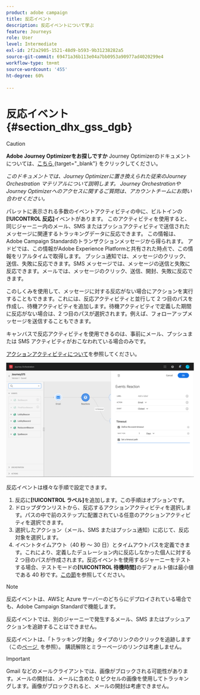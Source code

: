 ```yaml
---
product: adobe campaign
title: 反応イベント
description: 反応イベントについて学ぶ
feature: Journeys
role: User
level: Intermediate
exl-id: 2f2a2905-1521-48d9-b593-9b31238282a5
source-git-commit: 69471a36b113e04a7bb0953a90977ad4020299e4
workflow-type: tm+mt
source-wordcount: '455'
ht-degree: 60%

---
```


# 反応イベント {#section_dhx_gss_dgb}


>[!CAUTION]
>
>**Adobe Journey Optimizerをお探しですか** Journey Optimizerのドキュメントについては、[&#x200B; こちら &#x200B;](https://experienceleague.adobe.com/ja/docs/journey-optimizer/using/ajo-home){target="_blank"} をクリックしてください。
>
>
>_このドキュメントでは、Journey Optimizerに置き換えられた従来のJourney Orchestration マテリアルについて説明します。 Journey OrchestrationやJourney Optimizerへのアクセスに関するご質問は、アカウントチームにお問い合わせください。_



パレットに表示される多数のイベントアクティビティの中に、ビルトインの&#x200B;**[!UICONTROL 反応]**&#x200B;イベントがあります。
このアクティビティを使用すると、同じジャーニー内のメール、SMS またはプッシュアクティビティで送信されたメッセージに関連するトラッキングデータに反応できます。 この情報は、Adobe Campaign Standardのトランザクションメッセージから得られます。 アドビでは、この情報がAdobe Experience Platformと共有された時点で、この情報をリアルタイムで取得します。 プッシュ通知では、メッセージのクリック、送信、失敗に反応できます。SMS メッセージでは、メッセージの送信と失敗に反応できます。メールでは、メッセージのクリック、送信、開封、失敗に反応できます。

このしくみを使用して、メッセージに対する反応がない場合にアクションを実行することもできます。これには、反応アクティビティと並行して 2 つ目のパスを作成し、待機アクティビティを追加します。待機アクティビティで定義した期間に反応がない場合は、2 つ目のパスが選択されます。例えば、フォローアップメッセージを送信することもできます。

キャンバスで反応アクティビティを使用できるのは、事前にメール、プッシュまたは SMS アクティビティがおこなわれている場合のみです。

[アクションアクティビティについて](../building-journeys/about-action-activities.md)を参照してください。

![](../assets/journey45.png)

反応イベントは様々な手順で設定できます。

1. 反応に&#x200B;**[!UICONTROL ラベル]**&#x200B;を追加します。この手順はオプションです。
1. ドロップダウンリストから、反応するアクションアクティビティを選択します。パスの中で前のステップに配置されている任意のアクションアクティビティを選択できます。
1. 選択したアクション（メール、SMS またはプッシュ通知）に応じて、反応対象を選択します。
1. イベントタイムアウト（40 秒 ～ 30 日）とタイムアウトパスを定義できます。これにより、定義したデュレーション内に反応しなかった個人に対する 2 つ目のパスが作成されます。反応イベントを使用するジャーニーをテストする場合、テストモードの&#x200B;**[!UICONTROL 待機時間]**&#x200B;のデフォルト値は最小値である 40 秒です。[この節](../building-journeys/testing-the-journey.md)を参照してください。

>[!NOTE]
>
>反応イベントは、AWSと Azure サーバーのどちらにデプロイされている場合でも、Adobe Campaign Standardで機能します。
>
>反応イベントでは、別のジャーニーで発生するメール、SMS またはプッシュアクションを追跡することはできません。
>
>反応イベントは、「トラッキング対象」タイプのリンクのクリックを追跡します（この [&#x200B; ページ &#x200B;](https://experienceleague.adobe.com/docs/campaign-standard/using/designing-content/links.html?lang=ja#about-tracked-urls) を参照）。 購読解除とミラーページのリンクは考慮しません。

>[!IMPORTANT]
>
>Gmail などのメールクライアントでは、画像がブロックされる可能性があります。メールの開封は、メールに含めた 0 ピクセルの画像を使用してトラッキングします。画像がブロックされると、メールの開封は考慮できません。
